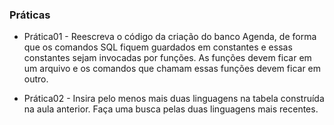 ### Práticas 

* Prática01 - Reescreva o código da criação do banco Agenda, de forma que os comandos SQL fiquem guardados em constantes e essas constantes sejam invocadas por funções. As funções devem ficar
em um arquivo e os comandos que chamam essas funções devem ficar em outro.

* Prática02 - Insira pelo menos mais duas linguagens na tabela construída na aula anterior. Faça uma busca pelas duas linguagens mais recentes.


